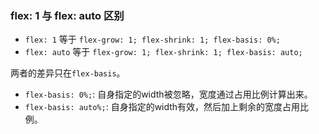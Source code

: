 ### flex: 1 与 flex: auto 区别

- `flex: 1` 等于 `flex-grow: 1; flex-shrink: 1; flex-basis: 0%;`
- `flex: auto` 等于 `flex-grow: 1; flex-shrink: 1; flex-basis: auto;`

两者的差异只在`flex-basis`。

- `flex-basis: 0%;`: 自身指定的width被忽略，宽度通过占用比例计算出来。
- `flex-basis: auto%;`: 自身指定的width有效，然后加上剩余的宽度占用比例。
